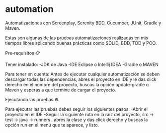 # automation
Automatizaciones con Screenplay, Serenity BDD, Cucumber, JUnit, Gradle y Maven.

Estas son algunas de las pruebas automatizaciones realizadas en mis tiempos libres aplicando buenas prácticas como SOLID, BDD, TDD y POO.

Pre-requisitos 📋

Tener instalado:
-JDK de Java
-IDE Eclipse o Intellij IDEA
-Gradle o MAVEN

Para tener en cuenta:
Antes de ejecutar cualquier automatización se deben descargar todas las dependencias, abres el proyecto en IDE y le das click derecho en el nombre del proyecto, buscas la opción update-gradle o Maven y esperas a que termine de cargar el proyecto.

Ejecutando las pruebas ⚙️

Para ejecutar las pruebas debes seguir los siguientes pasos:
-Abrir el proyecto en el IDE 
-Seguir la siguiente ruta en la raíz del proyecto, src -> test -> java -> runners , abres la clase y das click derecho y buscas la opción run en el menú que te aparece, y listo.

